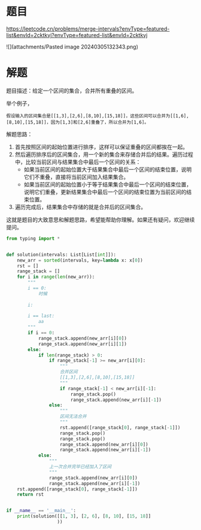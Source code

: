 # 题目

https://leetcode.cn/problems/merge-intervals?envType=featured-list&envId=2cktkvj?envType=featured-list&envId=2cktkvj

![](attachments/Pasted image 20240305132343.png)

# 解题

题目描述：给定一个区间的集合，合并所有重叠的区间。

举个例子，
```
假设输入的区间集合是[[1,3],[2,6],[8,10],[15,18]]，这些区间可以合并为[[1,6],[8,10],[15,18]]，因为[1,3]和[2,6]重叠了，所以合并为[1,6]。
```


解题思路：
1. 首先按照区间的起始位置进行排序，这样可以保证重叠的区间都挨在一起。
2. 然后遍历排序后的区间集合，用一个新的集合来存储合并后的结果。遍历过程中，比较当前区间与结果集合中最后一个区间的关系：
   - 如果当前区间的起始位置大于结果集合中最后一个区间的结束位置，说明它们不重叠，直接将当前区间加入结果集合。
   - 如果当前区间的起始位置小于等于结果集合中最后一个区间的结束位置，说明它们重叠，更新结果集合中最后一个区间的结束位置为当前区间的结束位置。
3. 遍历完成后，结果集合中存储的就是合并后的区间集合。

这就是题目的大致意思和解题思路，希望能帮助你理解。如果还有疑问，欢迎继续提问。


```python
from typing import *


def solution(intervals: List[List[int]]):
    new_arr = sorted(intervals, key=lambda x: x[0])
    rst = []
    range_stack = []
    for i in range(len(new_arr)):
        """
        i == 0:
            时候
            
        i:
            
        i == last:
            aa
        """
        if i == 0:
            range_stack.append(new_arr[i][0])
            range_stack.append(new_arr[i][1])
        else:
            if len(range_stack) > 0:
                if range_stack[-1] >= new_arr[i][0]:
                    """
                    合并区间
                    [[1,3],[2,6],[8,10],[15,18]]
                    """
                    if range_stack[-1] < new_arr[i][-1]:
                        range_stack.pop()
                        range_stack.append(new_arr[i][-1])
                else:
                    """
                    区间无法合并
                    """
                    rst.append([range_stack[0], range_stack[-1]])
                    range_stack.pop()
                    range_stack.pop()
                    range_stack.append(new_arr[i][0])
                    range_stack.append(new_arr[i][-1])
            else:
                """
                上一次合并完毕已经加入了区间
                """
                range_stack.append(new_arr[i][0])
                range_stack.append(new_arr[i][-1])
    rst.append([range_stack[0], range_stack[-1]])
    return rst


if __name__ == '__main__':
    print(solution([[1, 3], [2, 6], [8, 10], [15, 18]]
                   ))

```